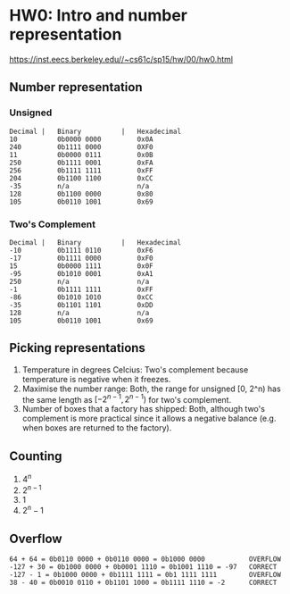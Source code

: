 # HW0: Intro and number representation

https://inst.eecs.berkeley.edu//~cs61c/sp15/hw/00/hw0.html

## Number representation

### Unsigned
```text
Decimal |   Binary          |   Hexadecimal
10          0b0000 0000         0x0A
240         0b1111 0000         0XF0
11          0b0000 0111         0x0B
250         0b1111 0001         0xFA
256         0b1111 1111         0xFF
204         0b1100 1100         0xCC
-35         n/a                 n/a
128         0b1100 0000         0x80
105         0b0110 1001         0x69
```

### Two's Complement
```text
Decimal |   Binary          |   Hexadecimal
-10         0b1111 0110         0xF6
-17         0b1111 0000         0xF0
15          0b0000 1111         0x0F
-95         0b1010 0001         0xA1
250         n/a                 n/a
-1          0b1111 1111         0xFF
-86         0b1010 1010         0xCC
-35         0b1101 1101         0xDD
128         n/a                 n/a
105         0b0110 1001         0x69
```

## Picking representations

1. Temperature in degrees Celcius: Two's complement because temperature is negative when it freezes. 
2. Maximise the number range: Both, the range for unsigned [0, 2^n) has the same length as $[-2^{n-1}, 2^{n-1})$ for two's complement.
3. Number of boxes that a factory has shipped: Both, although two's complement is more practical since it allows a negative balance (e.g. when boxes are returned to the factory).

## Counting
1. $4^n$
2. $2^{n-1}$
3. 1
4. $2^n - 1$

## Overflow
```text
64 + 64 = 0b0110 0000 + 0b0110 0000 = 0b1000 0000           OVERFLOW
-127 + 30 = 0b1000 0000 + 0b0001 1110 = 0b1001 1110 = -97   CORRECT
-127 - 1 = 0b1000 0000 + 0b1111 1111 = 0b1 1111 1111        OVERFLOW
38 - 40 = 0b0010 0110 + 0b1101 1000 = 0b1111 1110 = -2      CORRECT
